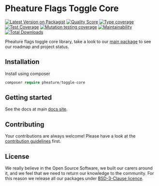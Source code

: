 # Pheature Flags Toggle Core

[![Latest Version on Packagist][ico-version]][link-packagist]
[![Quality Score][ico-code-quality]][link-code-quality]
[![Type coverage][ico-psalm]][link-psalm]
[![Test Coverage][ico-coverage]][link-coverage]
[![Mutation testing coverage][ico-mutant]][link-mutant]
[![Maintainability][ico-maintain]][link-maintain]
[![Total Downloads][ico-downloads]][link-downloads]

Pheature flags toggle core library, take a look to our [main package](https://github.com/pheature-flags/pheature-flags) to see our roadmap and project status.

## Installation

Install using composer

```php
composer require pheature/toggle-core
```

## Getting started

See the docs at main [docs site](https://pheatureflags.io).

## Contributing

Your contributions are always welcome! Please have a look at the [contribution guidelines](./CONTRIBUTING.md) first.

## License

We really believe in the Open Source Software, we built our carers around it, and we feel that we need to return our
knowledge to the community. For this reason we release all our packages under [BSD-3-Clause licence](./LICENSE.md). 

[ico-version]: https://img.shields.io/packagist/v/pheature/toggle-core.svg?style=flat-square
[link-packagist]: https://packagist.org/packages/pheature/toggle-core
[ico-psalm]: https://shepherd.dev/github/pheature-flags/toggle-core/coverage.svg
[link-psalm]: https://shepherd.dev/github/pheature-flags/toggle-core
[ico-coverage]: https://codecov.io/gh/pheature-flags/toggle-core/branch/1.0.x/graph/badge.svg?token=DTQIQUZ106 
[link-coverage]: https://codecov.io/gh/pheature-flags/toggle-core
[ico-code-quality]: https://img.shields.io/scrutinizer/g/pheature-flags/toggle-core.svg?style=flat-square
[link-code-quality]: https://scrutinizer-ci.com/g/pheature-flags/toggle-core/badges/coverage.png?b=master
[ico-downloads]: https://img.shields.io/packagist/dt/pheature/toggle-core.svg?style=flat-square
[link-downloads]: https://packagist.org/packages/pheature/toggle-core
[ico-mutant]: https://img.shields.io/endpoint?style=flat&url=https%3A%2F%2Fbadge-api.stryker-mutator.io%2Fgithub.com%2Fpheature-flags%2Ftoggle-core%2F1.0.x
[link-mutant]: https://dashboard.stryker-mutator.io/reports/github.com/pheature-flags/toggle-core/1.0.x
[ico-maintain]: https://api.codeclimate.com/v1/badges/bfd8ab1bc4664ec724c0/maintainability
[link-maintain]: https://codeclimate.com/github/pheature-flags/toggle-model/maintainability

